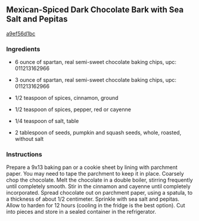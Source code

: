 ## Mexican-Spiced Dark Chocolate Bark with Sea Salt and Pepitas

[a9ef56d1bc](http://tastykitchen.com/recipes/desserts/mexican-spiced-dark-chocolate-bark-with-sea-salt-and-pepitas/)

### Ingredients

 - 6 ounce of spartan, real semi-sweet chocolate baking chips, upc: 011213162966

 - 3 ounce of spartan, real semi-sweet chocolate baking chips, upc: 011213162966

 - 1/2 teaspoon of spices, cinnamon, ground

 - 1/2 teaspoon of spices, pepper, red or cayenne

 - 1/4 teaspoon of salt, table

 - 2 tablespoon of seeds, pumpkin and squash seeds, whole, roasted, without salt

### Instructions

Prepare a 9x13 baking pan or a cookie sheet by lining with parchment paper. You may need to tape the parchment to keep it in place. Coarsely chop the chocolate. Melt the chocolate in a double boiler, stirring frequently until completely smooth. Stir in the cinnamon and cayenne until completely incorporated. Spread chocolate out on parchment paper, using a spatula, to a thickness of about 1/2 centimeter. Sprinkle with sea salt and pepitas. Allow to harden for 12 hours (cooling in the fridge is the best option). Cut into pieces and store in a sealed container in the refrigerator.
